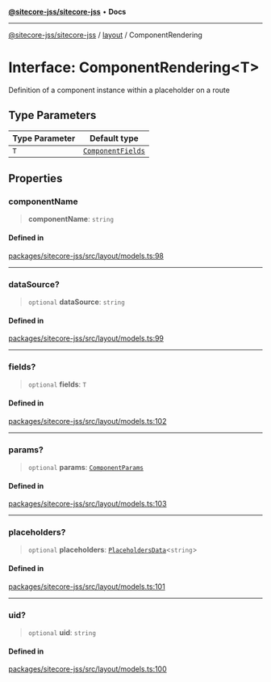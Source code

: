 [**@sitecore-jss/sitecore-jss**](../../README.md) • **Docs**

***

[@sitecore-jss/sitecore-jss](../../README.md) / [layout](../README.md) / ComponentRendering

# Interface: ComponentRendering\<T\>

Definition of a component instance within a placeholder on a route

## Type Parameters

| Type Parameter | Default type |
| ------ | ------ |
| `T` | [`ComponentFields`](ComponentFields.md) |

## Properties

### componentName

> **componentName**: `string`

#### Defined in

[packages/sitecore-jss/src/layout/models.ts:98](https://github.com/Sitecore/jss/blob/89250cb6aff62e727af20469a4fd43db5c3c8052/packages/sitecore-jss/src/layout/models.ts#L98)

***

### dataSource?

> `optional` **dataSource**: `string`

#### Defined in

[packages/sitecore-jss/src/layout/models.ts:99](https://github.com/Sitecore/jss/blob/89250cb6aff62e727af20469a4fd43db5c3c8052/packages/sitecore-jss/src/layout/models.ts#L99)

***

### fields?

> `optional` **fields**: `T`

#### Defined in

[packages/sitecore-jss/src/layout/models.ts:102](https://github.com/Sitecore/jss/blob/89250cb6aff62e727af20469a4fd43db5c3c8052/packages/sitecore-jss/src/layout/models.ts#L102)

***

### params?

> `optional` **params**: [`ComponentParams`](ComponentParams.md)

#### Defined in

[packages/sitecore-jss/src/layout/models.ts:103](https://github.com/Sitecore/jss/blob/89250cb6aff62e727af20469a4fd43db5c3c8052/packages/sitecore-jss/src/layout/models.ts#L103)

***

### placeholders?

> `optional` **placeholders**: [`PlaceholdersData`](../type-aliases/PlaceholdersData.md)\<`string`\>

#### Defined in

[packages/sitecore-jss/src/layout/models.ts:101](https://github.com/Sitecore/jss/blob/89250cb6aff62e727af20469a4fd43db5c3c8052/packages/sitecore-jss/src/layout/models.ts#L101)

***

### uid?

> `optional` **uid**: `string`

#### Defined in

[packages/sitecore-jss/src/layout/models.ts:100](https://github.com/Sitecore/jss/blob/89250cb6aff62e727af20469a4fd43db5c3c8052/packages/sitecore-jss/src/layout/models.ts#L100)
